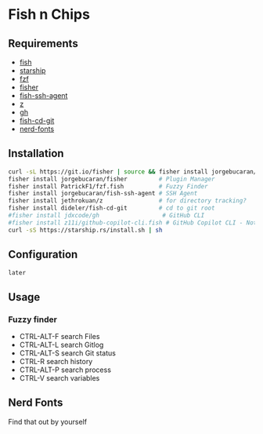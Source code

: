 # Fish n Chips

## Requirements

- [fish](https://fishshell.com/)
- [starship](https://starship.rs/)
- [fzf](https://github.com/PatrickF1/fzf.fish)
- [fisher](https://github.com/jorgebucaran/fisher)
- [fish-ssh-agent](https://github.com/danhper/fish-ssh-agent)
- [z](https://github.com/jethrokuan/z)
- [gh](https://github.com/jdx/gh)
- [fish-cd-git](https://github.com/dideler/fish-cd-git)
- [nerd-fonts](https://www.nerdfonts.com/font-downloads)

## Installation

```sh
curl -sL https://git.io/fisher | source && fisher install jorgebucaran/fisher
fisher install jorgebucaran/fisher         # Plugin Manager
fisher install PatrickF1/fzf.fish          # Fuzzy Finder
fisher install jorgebucaran/fish-ssh-agent # SSH Agent
fisher install jethrokuan/z                # for directory tracking?
fisher install dideler/fish-cd-git         # cd to git root
#fisher install jdxcode/gh                  # GitHub CLI
#fisher install z11i/github-copilot-cli.fish # GitHub Copilot CLI - Not working any more
curl -sS https://starship.rs/install.sh | sh
```

## Configuration

```sh
later
```

## Usage

### Fuzzy finder

- CTRL-ALT-F search Files
- CTRL-ALT-L search Gitlog
- CTRL-ALT-S search Git status
- CTRL-R search history
- CTRL-ALT-P search process
- CTRL-V search variables

## Nerd Fonts

Find that out by yourself
